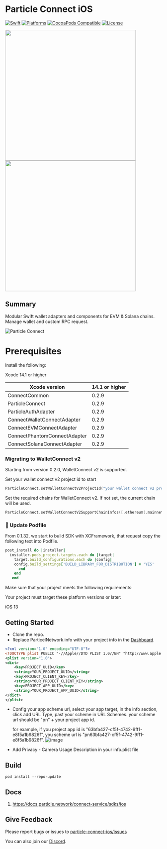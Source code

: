 # Particle Connect iOS
[![Swift](https://img.shields.io/badge/Swift-5-orange)](https://img.shields.io/badge/Swift-5-orange)
[![Platforms](https://img.shields.io/badge/Platforms-iOS-yellowgreen)](https://img.shields.io/badge/Platforms-iOS-Green)
[![CocoaPods Compatible](https://img.shields.io/cocoapods/v/ParticleConnect.svg)](https://img.shields.io/cocoapods/v/ParticleConnect.svg)
[![License](https://img.shields.io/github/license/Particle-Network/particle-ios)](https://github.com/Particle-Network/particle-connect-ios/blob/main/LICENSE.txt)


<img width="420" src="https://static.particle.network/docs-images/add-wallet.png"></img>
<img width="420" src="https://static.particle.network/docs-images/import-private-key.png"></img>    

## Summary

Modular Swift wallet adapters and components for EVM & Solana chains. Manage wallet and custom RPC request.

![Particle Connect](https://static.particle.network/docs-images/particle-connect.jpeg)

# Prerequisites
Install the following:

Xcode 14.1 or higher

| Xcode version                | 14.1 or higher | 
|------------------------------|---------------|
| ConnectCommon                | 0.2.9        |
| ParticleConnect              | 0.2.9        |
| ParticleAuthAdapter          | 0.2.9        |
| ConnectWalletConnectAdapter  | 0.2.9        |
| ConnectEVMConnectAdapter     | 0.2.9        |
| ConnectPhantomConnectAdapter | 0.2.9        |
| ConnectSolanaConnectAdapter  | 0.2.9        |

### Migrating to WalletConnect v2
Starting from version 0.2.0, WalletConnect v2 is supported.

Set your wallet connect v2 project id to start
```swift
ParticleConnect.setWalletConnectV2ProjectId("your wallet connect v2 project")
```

Set the required chains for WalletConnect v2. If not set, the current chain will be used.
```swift
ParticleConnect.setWalletConnectV2SupportChainInfos([.ethereum(.mainnet)])
```

###  🧂 Update Podfile
From 0.1.32, we start to build SDK with XCFramework, that request copy the following text into Podfile.

```ruby
post_install do |installer|
  installer.pods_project.targets.each do |target|
    target.build_configurations.each do |config|
    config.build_settings['BUILD_LIBRARY_FOR_DISTRIBUTION'] = 'YES'
      end
    end
   end
```

Make sure that your project meets the following requirements:

Your project must target these platform versions or later:

iOS 13


## Getting Started

* Clone the repo.
* Replace ParticelNetwork.info with your project info in the [Dashboard](https://dashboard.particle.network/#/login).
```xml
<?xml version="1.0" encoding="UTF-8"?>
<!DOCTYPE plist PUBLIC "-//Apple//DTD PLIST 1.0//EN" "http://www.apple.com/DTDs/PropertyList-1.0.dtd">
<plist version="1.0">
<dict>
	<key>PROJECT_UUID</key>
	<string>YOUR_PROJECT_UUID</string>
	<key>PROJECT_CLIENT_KEY</key>
	<string>YOUR_PROJECT_CLIENT_KEY</string>
	<key>PROJECT_APP_UUID</key>
	<string>YOUR_PROJECT_APP_UUID</string>
</dict>
</plist>

```
* Config your app scheme url, select your app target, in the info section, click add URL Type, past your scheme in URL Schemes. 
your scheme url should be "pn" + your project app id.

    for example, if you project app id is "63bfa427-cf5f-4742-9ff1-e8f5a1b9826f", you scheme url is "pn63bfa427-cf5f-4742-9ff1-e8f5a1b9826f".
![image](https://user-images.githubusercontent.com/18244874/168455432-f25796b0-3a6a-4fa7-8ec6-adc5f8a0c46e.png)

* Add Privacy - Camera Usage Description in your info.plist file

## Build
```
pod install --repo-update
```


## Docs
1. https://docs.particle.network/connect-service/sdks/ios

## Give Feedback
Please report bugs or issues to [particle-connect-ios/issues](https://github.com/Particle-Network/particle-connect-ios/issues)

You can also join our [Discord](https://discord.gg/2y44qr6CR2).





